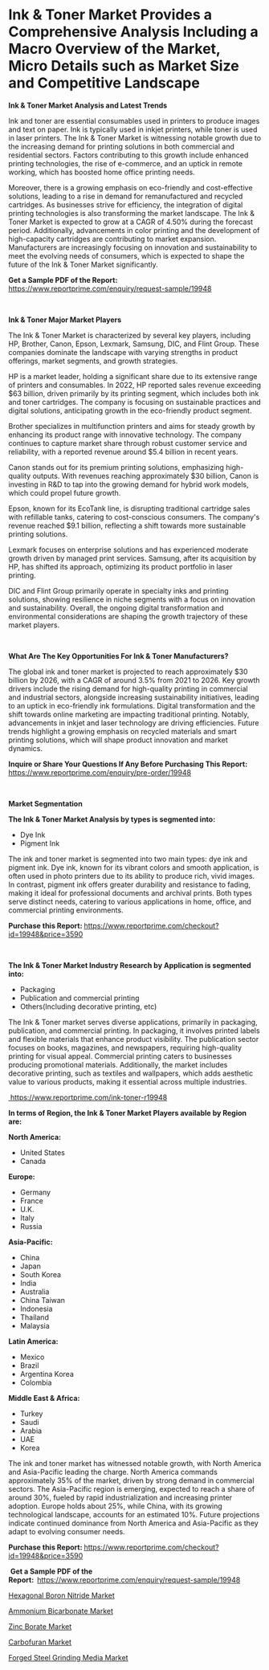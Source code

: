 <p><h1>Ink & Toner Market Provides a Comprehensive Analysis Including a Macro Overview of the Market, Micro Details such as Market Size and Competitive Landscape</h1></p><p><strong>Ink & Toner Market Analysis and Latest Trends</strong></p>
<p><p>Ink and toner are essential consumables used in printers to produce images and text on paper. Ink is typically used in inkjet printers, while toner is used in laser printers. The Ink & Toner Market is witnessing notable growth due to the increasing demand for printing solutions in both commercial and residential sectors. Factors contributing to this growth include enhanced printing technologies, the rise of e-commerce, and an uptick in remote working, which has boosted home office printing needs.</p><p>Moreover, there is a growing emphasis on eco-friendly and cost-effective solutions, leading to a rise in demand for remanufactured and recycled cartridges. As businesses strive for efficiency, the integration of digital printing technologies is also transforming the market landscape. The Ink & Toner Market is expected to grow at a CAGR of 4.50% during the forecast period. Additionally, advancements in color printing and the development of high-capacity cartridges are contributing to market expansion. Manufacturers are increasingly focusing on innovation and sustainability to meet the evolving needs of consumers, which is expected to shape the future of the Ink & Toner Market significantly.</p></p>
<p><strong>Get a Sample PDF of the Report:&nbsp;</strong> <a href="https://www.reportprime.com/enquiry/request-sample/19948?utm_campaign=1840&utm_medium=2&utm_source=Github&utm_content=ia&utm_term=18032025&utm_id=ink-toner">https://www.reportprime.com/enquiry/request-sample/19948</a></p>
<p>&nbsp;</p>
<p><strong>Ink & Toner Major Market Players</strong></p>
<p><p>The Ink & Toner Market is characterized by several key players, including HP, Brother, Canon, Epson, Lexmark, Samsung, DIC, and Flint Group. These companies dominate the landscape with varying strengths in product offerings, market segments, and growth strategies.</p><p>HP is a market leader, holding a significant share due to its extensive range of printers and consumables. In 2022, HP reported sales revenue exceeding $63 billion, driven primarily by its printing segment, which includes both ink and toner cartridges. The company is focusing on sustainable practices and digital solutions, anticipating growth in the eco-friendly product segment.</p><p>Brother specializes in multifunction printers and aims for steady growth by enhancing its product range with innovative technology. The company continues to capture market share through robust customer service and reliability, with a reported revenue around $5.4 billion in recent years.</p><p>Canon stands out for its premium printing solutions, emphasizing high-quality outputs. With revenues reaching approximately $30 billion, Canon is investing in R&D to tap into the growing demand for hybrid work models, which could propel future growth.</p><p>Epson, known for its EcoTank line, is disrupting traditional cartridge sales with refillable tanks, catering to cost-conscious consumers. The company's revenue reached $9.1 billion, reflecting a shift towards more sustainable printing solutions.</p><p>Lexmark focuses on enterprise solutions and has experienced moderate growth driven by managed print services. Samsung, after its acquisition by HP, has shifted its approach, optimizing its product portfolio in laser printing.</p><p>DIC and Flint Group primarily operate in specialty inks and printing solutions, showing resilience in niche segments with a focus on innovation and sustainability. Overall, the ongoing digital transformation and environmental considerations are shaping the growth trajectory of these market players.</p></p>
<p>&nbsp;</p>
<p><strong>What Are The Key Opportunities For Ink & Toner Manufacturers?</strong></p>
<p><p>The global ink and toner market is projected to reach approximately $30 billion by 2026, with a CAGR of around 3.5% from 2021 to 2026. Key growth drivers include the rising demand for high-quality printing in commercial and industrial sectors, alongside increasing sustainability initiatives, leading to an uptick in eco-friendly ink formulations. Digital transformation and the shift towards online marketing are impacting traditional printing. Notably, advancements in inkjet and laser technology are driving efficiencies. Future trends highlight a growing emphasis on recycled materials and smart printing solutions, which will shape product innovation and market dynamics.</p></p>
<p><strong>Inquire or Share Your Questions If Any Before Purchasing This Report:</strong> <a href="https://www.reportprime.com/enquiry/pre-order/19948?utm_campaign=1840&utm_medium=2&utm_source=Github&utm_content=ia&utm_term=18032025&utm_id=ink-toner">https://www.reportprime.com/enquiry/pre-order/19948</a></p>
<p>&nbsp;</p>
<p><strong>Market Segmentation</strong></p>
<p><strong>The Ink & Toner Market Analysis by types is segmented into:</strong></p>
<p><ul><li>Dye Ink</li><li>Pigment Ink</li></ul></p>
<p><p>The ink and toner market is segmented into two main types: dye ink and pigment ink. Dye ink, known for its vibrant colors and smooth application, is often used in photo printers due to its ability to produce rich, vivid images. In contrast, pigment ink offers greater durability and resistance to fading, making it ideal for professional documents and archival prints. Both types serve distinct needs, catering to various applications in home, office, and commercial printing environments.</p></p>
<p><strong>Purchase this Report:&nbsp;</strong><a href="https://www.reportprime.com/checkout?id=19948&price=3590&utm_campaign=1840&utm_medium=2&utm_source=Github&utm_content=ia&utm_term=18032025&utm_id=ink-toner">https://www.reportprime.com/checkout?id=19948&price=3590</a></p>
<p>&nbsp;</p>
<p><strong>The Ink & Toner Market Industry Research by Application is segmented into:</strong></p>
<p><ul><li>Packaging</li><li>Publication and commercial printing</li><li>Others(Including decorative printing, etc)</li></ul></p>
<p><p>The Ink & Toner market serves diverse applications, primarily in packaging, publication, and commercial printing. In packaging, it involves printed labels and flexible materials that enhance product visibility. The publication sector focuses on books, magazines, and newspapers, requiring high-quality printing for visual appeal. Commercial printing caters to businesses producing promotional materials. Additionally, the market includes decorative printing, such as textiles and wallpapers, which adds aesthetic value to various products, making it essential across multiple industries.</p></p>
<p><a href="https://www.reportprime.com/ink-toner-r19948?utm_campaign=1840&utm_medium=2&utm_source=Github&utm_content=ia&utm_term=18032025&utm_id=ink-toner">&nbsp;https://www.reportprime.com/ink-toner-r19948</a></p>
<p><strong>In terms of Region, the Ink & Toner Market Players available by Region are:</strong></p>
<p>
    <p> <strong> North America: </strong>
        <ul>
            <li>United States</li>
            <li>Canada</li>
        </ul>
        </p> 
    <p> <strong> Europe: </strong>
        <ul>
            <li>Germany</li>
            <li>France</li>
            <li>U.K.</li>
            <li>Italy</li>
            <li>Russia</li>
        </ul>
        </p> 
    <p> <strong> Asia-Pacific: </strong>
        <ul>
            <li>China</li>
            <li>Japan</li>
            <li>South Korea</li>
            <li>India</li>
            <li>Australia</li>
            <li>China Taiwan</li>
            <li>Indonesia</li>
            <li>Thailand</li>
            <li>Malaysia</li>
        </ul>
        </p> 
    <p> <strong> Latin America: </strong>
        <ul>
            <li>Mexico</li>
            <li>Brazil</li>
            <li>Argentina Korea</li>
            <li>Colombia</li>
        </ul>
        </p> 
    <p> <strong> Middle East & Africa: </strong>
        <ul>
            <li>Turkey</li>
            <li>Saudi</li>
            <li>Arabia</li>
            <li>UAE</li>
            <li>Korea</li>
        </ul>
    </p>
    </p>
<p><p>The ink and toner market has witnessed notable growth, with North America and Asia-Pacific leading the charge. North America commands approximately 35% of the market, driven by strong demand in commercial sectors. The Asia-Pacific region is emerging, expected to reach a share of around 30%, fueled by rapid industrialization and increasing printer adoption. Europe holds about 25%, while China, with its growing technological landscape, accounts for an estimated 10%. Future projections indicate continued dominance from North America and Asia-Pacific as they adapt to evolving consumer needs.</p></p>
<p><strong>Purchase this Report: </strong><a href="https://www.reportprime.com/checkout?id=19948&price=3590&utm_campaign=1840&utm_medium=2&utm_source=Github&utm_content=ia&utm_term=18032025&utm_id=ink-toner">https://www.reportprime.com/checkout?id=19948&price=3590</a></p>
<p>&nbsp;<strong>Get a Sample PDF of the Report:&nbsp;&nbsp;</strong><a href="https://www.reportprime.com/enquiry/request-sample/19948?utm_campaign=1840&utm_medium=2&utm_source=Github&utm_content=ia&utm_term=18032025&utm_id=ink-toner">https://www.reportprime.com/enquiry/request-sample/19948</a></p>
<p><strong></strong></p>
<p><p><a href="https://github.com/airitaursela/Market-Research-Report-List-1/blob/main/hexagonal-boron-nitride-market.md?utm_campaign=1840&utm_medium=2&utm_source=Github&utm_content=ia&utm_term=18032025&utm_id=ink-toner">Hexagonal Boron Nitride Market</a></p><p><a href="https://github.com/sacmatidora/Market-Research-Report-List-1/blob/main/ammonium-bicarbonate-market.md?utm_campaign=1840&utm_medium=2&utm_source=Github&utm_content=ia&utm_term=18032025&utm_id=ink-toner">Ammonium Bicarbonate Market</a></p><p><a href="https://github.com/cingozascard/Market-Research-Report-List-1/blob/main/zinc-borate-market.md?utm_campaign=1840&utm_medium=2&utm_source=Github&utm_content=ia&utm_term=18032025&utm_id=ink-toner">Zinc Borate Market</a></p><p><a href="https://github.com/zalubakoraka/Market-Research-Report-List-1/blob/main/carbofuran-market.md?utm_campaign=1840&utm_medium=2&utm_source=Github&utm_content=ia&utm_term=18032025&utm_id=ink-toner">Carbofuran Market</a></p><p><a href="https://github.com/yaldotiedegq/Market-Research-Report-List-1/blob/main/forged-steel-grinding-media-market.md?utm_campaign=1840&utm_medium=2&utm_source=Github&utm_content=ia&utm_term=18032025&utm_id=ink-toner">Forged Steel Grinding Media Market</a></p></p>